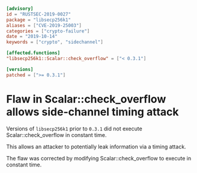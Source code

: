 ```toml
[advisory]
id = "RUSTSEC-2019-0027"
package = "libsecp256k1"
aliases = ["CVE-2019-25003"]
categories = ["crypto-failure"]
date = "2019-10-14"
keywords = ["crypto", "sidechannel"]

[affected.functions]
"libsecp256k1::Scalar::check_overflow" = ["< 0.3.1"]

[versions]
patched = [">= 0.3.1"]
```

# Flaw in Scalar::check_overflow allows side-channel timing attack

Versions of `libsecp256k1` prior to `0.3.1` did not execute
Scalar::check_overflow in constant time.

This allows an attacker to potentially leak information via a timing attack.

The flaw was corrected by modifying Scalar::check_overflow to execute in
constant time.
